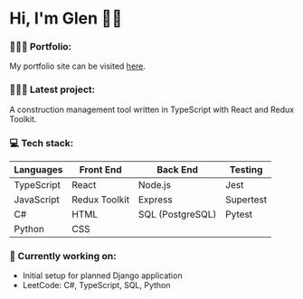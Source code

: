 # Hi, I'm Glen 👋🏼

### 🙎🏽‍♂️ Portfolio:

My portfolio site can be visited [here](https://glen-pearse.netlify.app/).

### 👨🏽‍💻 Latest project:

A construction management tool written in TypeScript with React and Redux Toolkit.

### 💻 Tech stack:

|Languages|Front End|Back End|Testing|
|---|---|---|---|
|TypeScript|React|Node.js|Jest|
|JavaScript|Redux Toolkit|Express|Supertest|
|C#|HTML|SQL (PostgreSQL)|Pytest|
|Python|CSS|

### 🌱 Currently working on:

- Initial setup for planned Django application
- LeetCode: C#, TypeScript, SQL, Python

<!---
gcpearse/gcpearse is a ✨ special ✨ repository because its `README.md` (this file) appears on your GitHub profile.
You can click the Preview link to take a look at your changes.
--->
